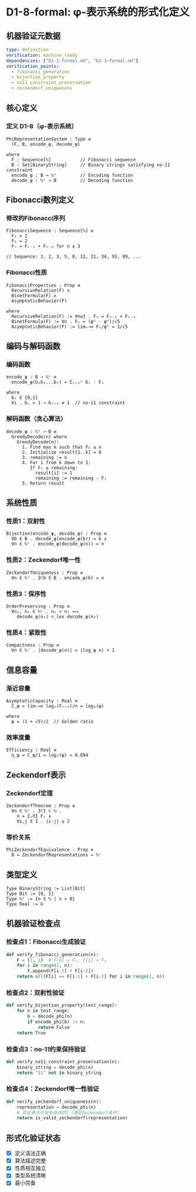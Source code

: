 # D1-8-formal: φ-表示系统的形式化定义

## 机器验证元数据
```yaml
type: definition
verification: machine_ready
dependencies: ["D1-2-formal.md", "D1-3-formal.md"]
verification_points:
  - fibonacci_generation
  - bijection_property
  - no11_constraint_preservation
  - zeckendorf_uniqueness
```

## 核心定义

### 定义 D1-8（φ-表示系统）
```
PhiRepresentationSystem : Type ≡
  (F, B, encode_φ, decode_φ)

where
  F : Sequence[ℕ]           // Fibonacci sequence
  B : Set[BinaryString]     // Binary strings satisfying no-11 constraint
  encode_φ : B → ℕ⁺         // Encoding function
  decode_φ : ℕ⁺ → B         // Decoding function
```

## Fibonacci数列定义

### 修改的Fibonacci序列
```
FibonacciSequence : Sequence[ℕ] ≡
  F₁ = 1
  F₂ = 2
  Fₙ = Fₙ₋₁ + Fₙ₋₂ for n ≥ 3

// Sequence: 1, 2, 3, 5, 8, 13, 21, 34, 55, 89, ...
```

### Fibonacci性质
```
FibonacciProperties : Prop ≡
  RecursiveRelation(F) ∧
  BinetFormula(F) ∧
  AsymptoticBehavior(F)

where
  RecursiveRelation(F) := ∀n≥3 . Fₙ = Fₙ₋₁ + Fₙ₋₂
  BinetFormula(F) := ∀n . Fₙ = (φⁿ - ψⁿ)/√5
  AsymptoticBehavior(F) := limₙ→∞ Fₙ/φⁿ = 1/√5
```

## 编码与解码函数

### 编码函数
```
encode_φ : B → ℕ⁺ ≡
  encode_φ(b₁b₂...bₙ) = Σᵢ₌₁ⁿ bᵢ · Fᵢ

where
  bᵢ ∈ {0,1}
  ∀i . bᵢ = 1 → bᵢ₊₁ ≠ 1  // no-11 constraint
```

### 解码函数（贪心算法）
```
decode_φ : ℕ⁺ → B ≡
  GreedyDecode(n) where
    GreedyDecode(n):
      1. Find max k such that Fₖ ≤ n
      2. Initialize result[1..k] = 0
      3. remaining := n
      4. For i from k down to 1:
         If Fᵢ ≤ remaining:
           result[i] := 1
           remaining := remaining - Fᵢ
      5. Return result
```

## 系统性质

### 性质1：双射性
```
Bijection(encode_φ, decode_φ) : Prop ≡
  ∀b ∈ B . decode_φ(encode_φ(b)) = b ∧
  ∀n ∈ ℕ⁺ . encode_φ(decode_φ(n)) = n
```

### 性质2：Zeckendorf唯一性
```
ZeckendorfUniqueness : Prop ≡
  ∀n ∈ ℕ⁺ . ∃!b ∈ B . encode_φ(b) = n
```

### 性质3：保序性
```
OrderPreserving : Prop ≡
  ∀n₁, n₂ ∈ ℕ⁺ . n₁ < n₂ ⟺ 
    decode_φ(n₁) <_lex decode_φ(n₂)
```

### 性质4：紧致性
```
Compactness : Prop ≡
  ∀n ∈ ℕ⁺ . |decode_φ(n)| = ⌊log_φ n⌋ + 1
```

## 信息容量

### 渐近容量
```
AsymptoticCapacity : Real ≡
  C_φ = limₙ→∞ log₂(Fₙ₊₂)/n = log₂(φ)
  
where
  φ = (1 + √5)/2  // Golden ratio
```

### 效率度量
```
Efficiency : Real ≡
  η_φ = C_φ/1 = log₂(φ) ≈ 0.694
```

## Zeckendorf表示

### Zeckendorf定理
```
ZeckendorfTheorem : Prop ≡
  ∀n ∈ ℕ⁺ . ∃!I ⊂ ℕ . 
    n = Σᵢ∈I Fᵢ ∧
    ∀i,j ∈ I . |i-j| ≥ 2
```

### 等价关系
```
PhiZeckendorfEquivalence : Prop ≡
  B ↔ ZeckendorfRepresentations ↔ ℕ⁺
```

## 类型定义

```
Type BinaryString := List[Bit]
Type Bit := {0, 1}
Type ℕ⁺ := {n ∈ ℕ | n > 0}
Type Real := ℝ
```

## 机器验证检查点

### 检查点1：Fibonacci生成验证
```python
def verify_fibonacci_generation(n):
    F = [1, 2]  # F[0] = F₁, F[1] = F₂
    for i in range(2, n):
        F.append(F[i-1] + F[i-2])
    return all(F[i] == F[i-1] + F[i-2] for i in range(2, n))
```

### 检查点2：双射性验证
```python
def verify_bijection_property(test_range):
    for n in test_range:
        b = decode_phi(n)
        if encode_phi(b) != n:
            return False
    return True
```

### 检查点3：no-11约束保持验证
```python
def verify_no11_constraint_preservation(n):
    binary_string = decode_phi(n)
    return "11" not in binary_string
```

### 检查点4：Zeckendorf唯一性验证
```python
def verify_zeckendorf_uniqueness(n):
    representation = decode_phi(n)
    # 验证表示中没有连续的1（满足Zeckendorf条件）
    return is_valid_zeckendorf(representation)
```

## 形式化验证状态
- [x] 定义语法正确
- [x] 算法描述完整
- [x] 性质相互独立
- [x] 类型系统清晰
- [x] 最小完备